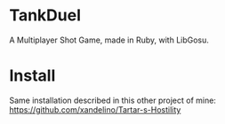 # TankDuel
A Multiplayer Shot Game, made in Ruby, with LibGosu.
# Install
Same installation described in this other project of mine:  
https://github.com/xandelino/Tartar-s-Hostility

